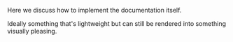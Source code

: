 Here we discuss how to implement the documentation itself.

Ideally something that's lightweight but can still be rendered into something visually pleasing.
